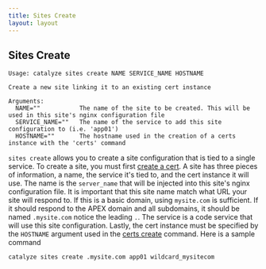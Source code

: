 ```yaml
---
title: Sites Create
layout: layout
---
```


## Sites Create

```
Usage: catalyze sites create NAME SERVICE_NAME HOSTNAME

Create a new site linking it to an existing cert instance

Arguments:
  NAME=""           The name of the site to be created. This will be used in this site's nginx configuration file
  SERVICE_NAME=""   The name of the service to add this site configuration to (i.e. 'app01')
  HOSTNAME=""       The hostname used in the creation of a certs instance with the 'certs' command
```

`sites create` allows you to create a site configuration that is tied to a single service. To create a site, you must first [create a cert](#certs-create). A site has three pieces of information, a name, the service it's tied to, and the cert instance it will use. The name is the `server_name` that will be injected into this site's nginx configuration file. It is important that this site name match what URL your site will respond to. If this is a basic domain, using `mysite.com` is sufficient. If it should respond to the APEX domain and all subdomains, it should be named `.mysite.com` notice the leading `.`. The service is a code service that will use this site configuration. Lastly, the cert instance must be specified by the `HOSTNAME` argument used in the [certs create](#certs-create) command. Here is a sample command

```
catalyze sites create .mysite.com app01 wildcard_mysitecom
```
